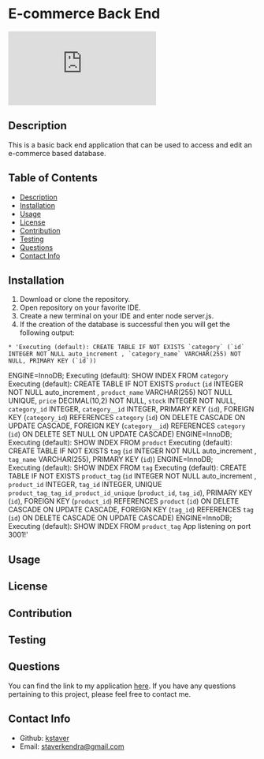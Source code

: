 # E-commerce Back End

  ![License](https://www.apache.org/licenses/LICENSE-2.0.txt)

  ## Description
  This is a basic back end application that can be used to access and edit an e-commerce based database.

  ## Table of Contents
  - [Description](#description)
  - [Installation](#installation)
  - [Usage](#usage)
  - [License](#license)
  - [Contribution](#contribution)
  - [Testing](#test)
  - [Questions](#questions)
  - [Contact Info](#contact-info)

  ## Installation
  1. Download or clone the repository.
  2. Open repository on your favorite IDE.
  3. Create a new terminal on your IDE and enter node server.js.
  4. If the creation of the database is successful then you will get the following output:

    * 'Executing (default): CREATE TABLE IF NOT EXISTS `category` (`id` INTEGER NOT NULL auto_increment , `category_name` VARCHAR(255) NOT NULL, PRIMARY KEY (`id`)) 
ENGINE=InnoDB;
Executing (default): SHOW INDEX FROM `category`
Executing (default): CREATE TABLE IF NOT EXISTS `product` (`id` INTEGER NOT NULL auto_increment , `product_name` VARCHAR(255) NOT NULL UNIQUE, `price` DECIMAL(10,2) NOT NULL, `stock` INTEGER NOT NULL, `category_id` INTEGER, `category__id` INTEGER, PRIMARY KEY (`id`), FOREIGN KEY (`category_id`) REFERENCES `category` (`id`) ON DELETE CASCADE ON UPDATE CASCADE, FOREIGN KEY (`category__id`) REFERENCES `category` (`id`) ON DELETE SET NULL ON UPDATE CASCADE) ENGINE=InnoDB;  
Executing (default): SHOW INDEX FROM `product`
Executing (default): CREATE TABLE IF NOT EXISTS `tag` (`id` INTEGER NOT NULL auto_increment , `tag_name` VARCHAR(255), PRIMARY KEY (`id`)) ENGINE=InnoDB;     
Executing (default): SHOW INDEX FROM `tag`
Executing (default): CREATE TABLE IF NOT EXISTS `product_tag` (`id` INTEGER NOT NULL auto_increment , `product_id` INTEGER, `tag_id` INTEGER, UNIQUE `product_tag_tag_id_product_id_unique` (`product_id`, `tag_id`), PRIMARY KEY (`id`), FOREIGN KEY (`product_id`) REFERENCES `product` (`id`) ON DELETE CASCADE ON UPDATE CASCADE, FOREIGN KEY (`tag_id`) REFERENCES `tag` (`id`) ON DELETE CASCADE ON UPDATE CASCADE) ENGINE=InnoDB;
Executing (default): SHOW INDEX FROM `product_tag`
App listening on port 3001!'

  ## Usage


  ## License


  ## Contribution


  ## Testing


  ## Questions
  You can find the link to my application [here](https://github.com/kstaver/e-commerce-back-end). If you have any questions pertaining to this project, please feel free to contact me.

  ## Contact Info
  - Github: [kstaver](https://github.com/kstaver)
  - Email: staverkendra@gmail.com